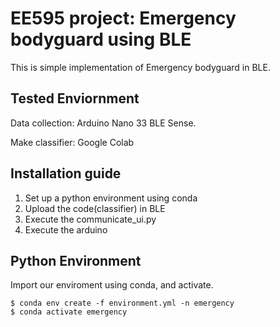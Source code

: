 # EE595 project: Emergency bodyguard using BLE
This is simple implementation of Emergency bodyguard in BLE.

## Tested Enviornment
Data collection: Arduino Nano 33 BLE Sense.

Make classifier: Google Colab

## Installation guide
1. Set up a python environment using conda
2. Upload the code(classifier) in BLE
3. Execute the communicate_ui.py
4. Execute the arduino

## Python Environment
Import our enviroment using conda, and activate.
```
$ conda env create -f environment.yml -n emergency
$ conda activate emergency
```
